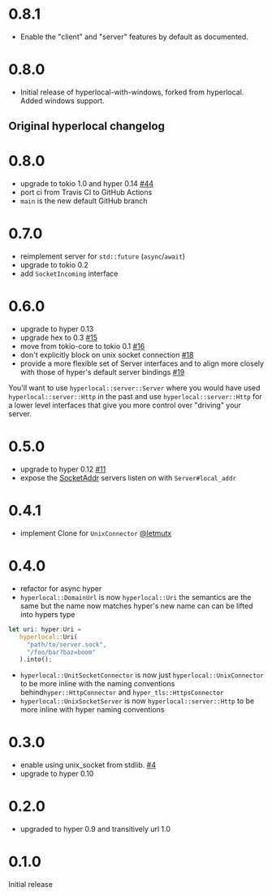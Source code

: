 # 0.8.1

* Enable the "client" and "server" features by default as documented.

# 0.8.0

* Initial release of hyperlocal-with-windows, forked from hyperlocal. Added windows support.

## Original hyperlocal changelog

# 0.8.0

* upgrade to tokio 1.0 and hyper 0.14 [#44](https://github.com/softprops/hyperlocal/pull/44)
* port ci from Travis CI to GitHub Actions
* `main` is the new default GitHub branch

# 0.7.0

* reimplement server for `std::future` (`async`/`await`)
* upgrade to tokio 0.2
* add `SocketIncoming` interface

# 0.6.0

* upgrade to hyper 0.13
* upgrade hex to 0.3 [#15](https://github.com/softprops/hyperlocal/pull/15)
* move from tokio-core to tokio 0.1 [#16](https://github.com/softprops/hyperlocal/pull/16)
* don't explicitly block on unix socket connection [#18](https://github.com/softprops/hyperlocal/pull/18)
* provide a more flexible set of Server interfaces and to align more closely with those of hyper's default server bindings [#19](https://github.com/softprops/hyperlocal/pull/19)

You'll want to use `hyperlocal::server::Server` where you would have used `hyperlocal::server::Http` in the past and use
`hyperlocal::server::Http` for a lower level interfaces that give you more control over "driving" your server.

# 0.5.0

* upgrade to hyper 0.12 [#11](https://github.com/softprops/hyperlocal/pull/11)
* expose the [SocketAddr](https://doc.rust-lang.org/std/os/unix/net/struct.SocketAddr.html) servers listen on with `Server#local_addr`

# 0.4.1

* implement Clone for `UnixConnector` [@letmutx](https://github.com/softprops/hyperlocal/pull/7)

# 0.4.0

* refactor for async hyper
* `hyperlocal::DomainUrl` is now `hyperlocal::Uri` the semantics are the same but the name now matches hyper's new name can can be lifted into hypers type

```rust
let uri: hyper:Uri =
   hyperlocal::Uri(
     "path/to/server.sock",
     "/foo/bar?baz=boom"
   ).into();
```
* `hyperlocal::UnitSocketConnector` is now just `hyperlocal::UnixConnector` to be more inline with the naming conventions behind`hyper::HttpConnector` and `hyper_tls::HttpsConnector`
* `hyperlocal::UnixSocketServer` is now  `hyperlocal::server::Http` to be more inline with hyper naming conventions

# 0.3.0

* enable using unix_socket from stdlib. [#4](https://github.com/softprops/hyperlocal/pull/4)
* upgrade to hyper 0.10

# 0.2.0

* upgraded to hyper 0.9 and transitively url 1.0


# 0.1.0

Initial release
